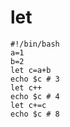 # let 

```shell
#!/bin/bash 
a=1
b=2
let c=a+b
echo $c # 3
let c++
echo $c # 4
let c+=c
echo $c # 8
```